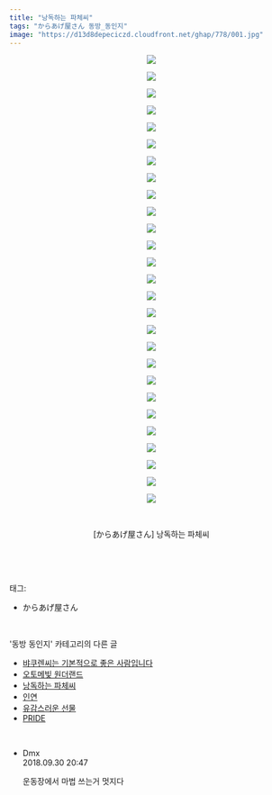 ```yaml
---
title: "낭독하는 파체씨"
tags: "からあげ屋さん 동방_동인지"
image: "https://d13d8depeciczd.cloudfront.net/ghap/778/001.jpg"
---
```

<div class="article">
<p style="text-align: center; clear: none; float: none;"><img src="{{ site.imgserver12 }}/ghap/778/001.jpg"/></p>
<p style="text-align: center; clear: none; float: none;"><img src="{{ site.imgserver12 }}/ghap/778/002.jpg"/></p>
<p style="text-align: center; clear: none; float: none;"><img src="{{ site.imgserver12 }}/ghap/778/003.jpg"/></p>
<p style="text-align: center; clear: none; float: none;"><img src="{{ site.imgserver12 }}/ghap/778/004.jpg"/></p>
<p style="text-align: center; clear: none; float: none;"><img src="{{ site.imgserver12 }}/ghap/778/005.jpg"/></p>
<p style="text-align: center; clear: none; float: none;"><img src="{{ site.imgserver12 }}/ghap/778/006.jpg"/></p>
<p style="text-align: center; clear: none; float: none;"><img src="{{ site.imgserver12 }}/ghap/778/007.jpg"/></p>
<p style="text-align: center; clear: none; float: none;"><img src="{{ site.imgserver12 }}/ghap/778/008.jpg"/></p>
<p style="text-align: center; clear: none; float: none;"><img src="{{ site.imgserver12 }}/ghap/778/009.jpg"/></p>
<p style="text-align: center; clear: none; float: none;"><img src="{{ site.imgserver12 }}/ghap/778/010.jpg"/></p>
<p style="text-align: center; clear: none; float: none;"><img src="{{ site.imgserver12 }}/ghap/778/011.jpg"/></p>
<p style="text-align: center; clear: none; float: none;"><img src="{{ site.imgserver12 }}/ghap/778/012.jpg"/></p>
<p style="text-align: center; clear: none; float: none;"><img src="{{ site.imgserver12 }}/ghap/778/013.jpg"/></p>
<p style="text-align: center; clear: none; float: none;"><img src="{{ site.imgserver12 }}/ghap/778/014.jpg"/></p>
<p style="text-align: center; clear: none; float: none;"><img src="{{ site.imgserver12 }}/ghap/778/015.jpg"/></p>
<p style="text-align: center; clear: none; float: none;"><img src="{{ site.imgserver12 }}/ghap/778/016.jpg"/></p>
<p style="text-align: center; clear: none; float: none;"><img src="{{ site.imgserver12 }}/ghap/778/017.jpg"/></p>
<p style="text-align: center; clear: none; float: none;"><img src="{{ site.imgserver12 }}/ghap/778/018.jpg"/></p>
<p style="text-align: center; clear: none; float: none;"><img src="{{ site.imgserver12 }}/ghap/778/019.jpg"/></p>
<p style="text-align: center; clear: none; float: none;"><img src="{{ site.imgserver12 }}/ghap/778/020.jpg"/></p>
<p style="text-align: center; clear: none; float: none;"><img src="{{ site.imgserver12 }}/ghap/778/021.jpg"/></p>
<p style="text-align: center; clear: none; float: none;"><img src="{{ site.imgserver12 }}/ghap/778/022.jpg"/></p>
<p style="text-align: center; clear: none; float: none;"><img src="{{ site.imgserver12 }}/ghap/778/023.jpg"/></p>
<p style="text-align: center; clear: none; float: none;"><img src="{{ site.imgserver12 }}/ghap/778/024.jpg"/></p>
<p style="text-align: center; clear: none; float: none;"><img src="{{ site.imgserver12 }}/ghap/778/025.jpg"/></p>
<p style="text-align: center; clear: none; float: none;"><img src="{{ site.imgserver12 }}/ghap/778/026.jpg"/></p>
<p style="text-align: center; clear: none; float: none;"><img src="{{ site.imgserver12 }}/ghap/778/027.jpg"/></p>
<p style="text-align: center; clear: none; float: none;"><br/></p>
<p style="text-align: center; clear: none; float: none;">[からあげ屋さん] 낭독하는 파체씨</p>
<p><br/></p>
</div><br/>
<div class="tagTrail">
<p>태그: </p>
<ul>
<li>からあげ屋さん</li>
</ul>
</div><br/>
<div class="another">
<p>'동방 동인지' 카테고리의 다른 글</p>
<ul>
<li><a href="/ghap_780">뱌쿠렌씨는 기본적으로 좋은 사람입니다</a></li>
<li><a href="/ghap_779">오토메빛 원더랜드</a></li>
<li><a href="/ghap_778">낭독하는 파체씨</a></li>
<li><a href="/ghap_777">인연</a></li>
<li><a href="/ghap_776">유감스러운 선물</a></li>
<li><a href="/ghap_775">PRIDE</a></li>
</ul>
</div><br/>
<div class="cb_module cb_fluid">
<div class="cb_wrt cb_profile">
<div class="comment">
<ul>
<li class="cb_thumb_off" id="comment15342388">
<div class="cb_comment_area">
<div class="cb_info_area">
<div class="cb_section">
<span class="cb_nick_name">Dmx</span>
</div>
<div class="cb_section">
<span class="cb_date">2018.09.30 20:47 </span>
</div>
</div>
<div class="cb_dsc_comment">
<p class="cb_dsc">
											운동장에서 마법 쓰는거 멋지다
										</p>
</div>
</div></li>
</ul>
</div>
</div><!-- commentList close -->
</div><br/>
